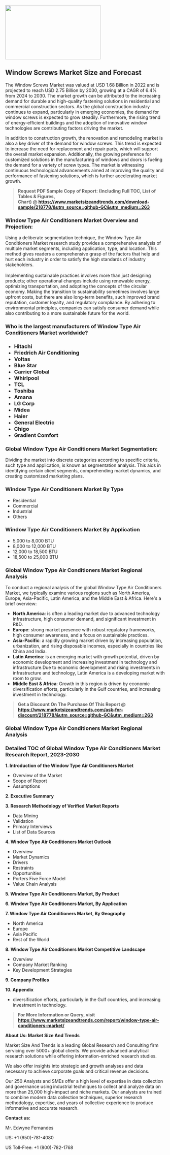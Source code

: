 <p><img class="alignnone size-medium wp-image-20088" src="https://ffe5etoiles.com/wp-content/uploads/2024/12/MST1-300x171.png" alt="" width="300" height="171" /></p><h2>Window Screws Market Size and Forecast</h2><p>The Window Screws Market was valued at USD 1.68 Billion in 2022 and is projected to reach USD 2.75 Billion by 2030, growing at a CAGR of 6.4% from 2024 to 2030. The market growth can be attributed to the increasing demand for durable and high-quality fastening solutions in residential and commercial construction sectors. As the global construction industry continues to expand, particularly in emerging economies, the demand for window screws is expected to grow steadily. Furthermore, the rising trend of energy-efficient buildings and the adoption of innovative window technologies are contributing factors driving the market.</p><p>In addition to construction growth, the renovation and remodeling market is also a key driver of the demand for window screws. This trend is expected to increase the need for replacement and repair parts, which will support the overall market expansion. Additionally, the growing preference for customized solutions in the manufacturing of windows and doors is fueling the demand for a variety of screw types. The market is witnessing continuous technological advancements aimed at improving the quality and performance of fastening solutions, which is further accelerating market growth.</p></p><blockquote id="" class=""><strong>Request PDF Sample Copy of Report: (Including Full TOC, List of Tables &amp; Figures, Chart)&nbsp;@&nbsp;<strong><a href="https://www.marketsizeandtrends.com/download-sample/218778/&utm_source=github-GC&utm_medium=263" target="_blank">https://www.marketsizeandtrends.com/download-sample/218778/&utm_source=github-GC&utm_medium=263</a></strong></strong></blockquote><h3 id="" class="">Window Type Air Conditioners Market&nbsp;Overview and Projection:</h3><p id="" class="">Using a deliberate segmentation technique, the Window Type Air Conditioners Market research study provides a comprehensive analysis of multiple market segments, including application, type, and location. This method gives readers a comprehensive grasp of the factors that help and hurt each industry in order to satisfy the high standards of industry stakeholders. <br /> <br />Implementing sustainable practices involves more than just designing products; other operational changes include using renewable energy, optimizing transportation, and adopting the concepts of the circular economy. Making the transition to sustainability sometimes involves large upfront costs, but there are also long-term benefits, such improved brand reputation, customer loyalty, and regulatory compliance. By adhering to environmental principles, companies can satisfy consumer demand while also contributing to a more sustainable future for the world.</p><h3 id="" class="">Who is the largest manufacturers of&nbsp;Window Type Air Conditioners Market worldwide?</h3><h3 class=""><p><ul><li>Hitachi </li><li> Friedrich Air Conditioning </li><li> Voltas </li><li> Blue Star </li><li> Carrier Global </li><li> Whirlpool </li><li> TCL </li><li> Toshiba </li><li> Amana </li><li> LG Corp </li><li> Midea </li><li> Haier </li><li> General Electric </li><li> Chigo </li><li> Gradient Comfort</li></ul></p></h3><h3 id="" class="">Global&nbsp;Window Type Air Conditioners Market Segmentation:</h3><p id="" class="">Dividing the market into discrete categories according to specific criteria, such type and application, is known as segmentation analysis. This aids in identifying certain client segments, comprehending market dynamics, and creating customized marketing plans.</p><h3 id="" class="">Window Type Air Conditioners Market&nbsp;By Type</h3><p><p><ul><li>Residential</li><li> Commercial</li><li> Industrial</li><li> Others</p></li></ul></p></p><h3 id="" class="">Window Type Air Conditioners Market&nbsp;By Application</h3><p class=""><p><ul><li>5,000 to 8,000 BTU</li><li> 8,000 to 12,000 BTU</li><li> 12,000 to 18,500 BTU</li><li> 18,500 to 25,000 BTU</li></ul></p></p><h3 id="" class="">Global Window Type Air Conditioners Market Regional Analysis</h3><p id="" class="">To conduct a regional analysis of the global Window Type Air Conditioners Market, we typically examine various regions such as North America, Europe, Asia-Pacific, Latin America, and the Middle East &amp; Africa. Here's a brief overview:</p><ul><li><strong>North America</strong>: is often a leading market due to advanced technology infrastructure, high consumer demand, and significant investment in R&amp;D.</li><li><strong>Europe</strong>: strong market presence with robust regulatory frameworks, high consumer awareness, and a focus on sustainable practices.</li><li><strong>Asia-Pacific</strong>: a rapidly growing market driven by increasing population, urbanization, and rising disposable incomes, especially in countries like China and India.</li><li><strong>Latin America</strong>: is an emerging market with growth potential, driven by economic development and increasing investment in technology and infrastructure.Due to economic development and rising investments in infrastructure and technology, Latin America is a developing market with room to grow.</li><li><strong>Middle East &amp; Africa</strong>: Growth in this region is driven by economic diversification efforts, particularly in the Gulf countries, and increasing investment in technology.</li></ul><blockquote id="" class=""><strong>Get a Discount On The Purchase Of This Report @ <strong><a href="https://www.marketsizeandtrends.com/ask-for-discount/218778/&utm_source=github-GC&utm_medium=263" target="_blank">https://www.marketsizeandtrends.com/ask-for-discount/218778/&utm_source=github-GC&utm_medium=263</a></strong></strong></blockquote><h3 id="" class="">Global Window Type Air Conditioners Market Regional Analysis</h3><h3 id="" class="">Detailed TOC of Global Window Type Air Conditioners Market Research Report, 2023-2030</h3><p id="" class=""><strong>1. Introduction of the Window Type Air Conditioners Market</strong></p><ul><li>Overview of the Market</li><li>Scope of Report</li><li>Assumptions</li></ul><p id="" class=""><strong>2. Executive Summary</strong></p><p id="" class=""><strong>3. Research Methodology of Verified Market Reports</strong></p><ul><li>Data Mining</li><li>Validation</li><li>Primary Interviews</li><li>List of Data Sources</li></ul><p id="" class=""><strong>4. Window Type Air Conditioners Market Outlook</strong></p><ul><li>Overview</li><li>Market Dynamics</li><li>Drivers</li><li>Restraints</li><li>Opportunities</li><li>Porters Five Force Model</li><li>Value Chain Analysis</li></ul><p id="" class=""><strong>5. Window Type Air Conditioners Market, By Product</strong></p><p id="" class=""><strong>6. Window Type Air Conditioners Market, By Application</strong></p><p id="" class=""><strong>7. Window Type Air Conditioners Market, By Geography</strong></p><ul><li>North America</li><li>Europe</li><li>Asia Pacific</li><li>Rest of the World</li></ul><p id="" class=""><strong>8. Window Type Air Conditioners Market Competitive Landscape</strong></p><ul><li>Overview</li><li>Company Market Ranking</li><li>Key Development Strategies</li></ul><p id="" class=""><strong>9. Company Profiles</strong></p><p id="" class=""><strong>10. Appendix</strong></p><ul><li>diversification efforts, particularly in the Gulf countries, and increasing investment in technology.</li></ul><blockquote id="" class=""><strong>For More Information or Query, visit <strong><strong><a href="https://www.marketsizeandtrends.com/report/window-type-air-conditioners-market/" target="_blank">https://www.marketsizeandtrends.com/report/window-type-air-conditioners-market/</a></strong></strong></strong></blockquote><p id="" class=""><strong>About Us: Market Size And Trends</strong></p><p id="" class="">Market Size And Trends is a leading Global Research and Consulting firm servicing over 5000+ global clients. We provide advanced analytical research solutions while offering information-enriched research studies.</p><p id="" class="">We also offer insights into strategic and growth analyses and data necessary to achieve corporate goals and critical revenue decisions.</p><p id="" class="">Our 250 Analysts and SMEs offer a high level of expertise in data collection and governance using industrial techniques to collect and analyze data on more than 25,000 high-impact and niche markets. Our analysts are trained to combine modern data collection techniques, superior research methodology, expertise, and years of collective experience to produce informative and accurate research.</p><p id="" class=""><strong>Contact us:</strong></p><p id="" class="">Mr. Edwyne Fernandes</p><p id="" class="">US: +1 (650)-781-4080</p><p id="" class="">US Toll-Free: +1 (800)-782-1768</p>
